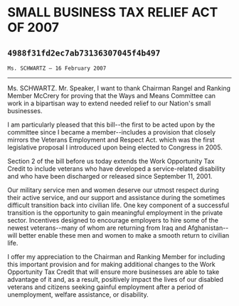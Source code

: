 # SMALL BUSINESS TAX RELIEF ACT OF 2007
## `4988f31fd2ec7ab73136307045f4b497`
`Ms. SCHWARTZ — 16 February 2007`

---


Ms. SCHWARTZ. Mr. Speaker, I want to thank Chairman Rangel and 
Ranking Member McCrery for proving that the Ways and Means Committee 
can work in a bipartisan way to extend needed relief to our Nation's 
small businesses.

I am particularly pleased that this bill--the first to be acted upon 
by the committee since I became a member--includes a provision that 
closely mirrors the Veterans Employment and Respect Act. which was the 
first legislative proposal I introduced upon being elected to Congress 
in 2005.

Section 2 of the bill before us today extends the Work Opportunity 
Tax Credit to include veterans who have developed a service-related 
disability and who have been discharged or released since September 11, 
2001.

Our military service men and women deserve our utmost respect during 
their active service, and our support and assistance during the 
sometimes difficult transition back into civilian life. One key 
component of a successful transition is the opportunity to gain 
meaningful employment in the private sector. Incentives designed to 
encourage employers to hire some of the newest veterans--many of whom 
are returning from Iraq and Afghanistan--will better enable these men 
and women to make a smooth return to civilian life.

I offer my appreciation to the Chairman and Ranking Member for 
including this important provision and for making additional changes to 
the Work Opportunity Tax Credit that will ensure more businesses are 
able to take advantage of it and, as a result, positively impact the 
lives of our disabled veterans and citizens seeking gainful employment 
after a period of unemployment, welfare assistance, or disability.
